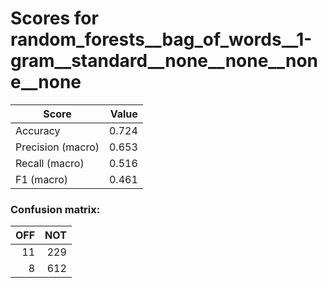# Scores for random_forests__bag_of_words__1-gram__standard__none__none__none__none
|      Score      |Value|
|-----------------|----:|
|Accuracy         |0.724|
|Precision (macro)|0.653|
|Recall (macro)   |0.516|
|F1 (macro)       |0.461|

### Confusion matrix:
|OFF|NOT|
|--:|--:|
| 11|229|
|  8|612|
